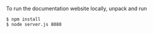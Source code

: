 To run the documentation website locally, unpack and run
```
$ npm install
$ node server.js 8080
```
